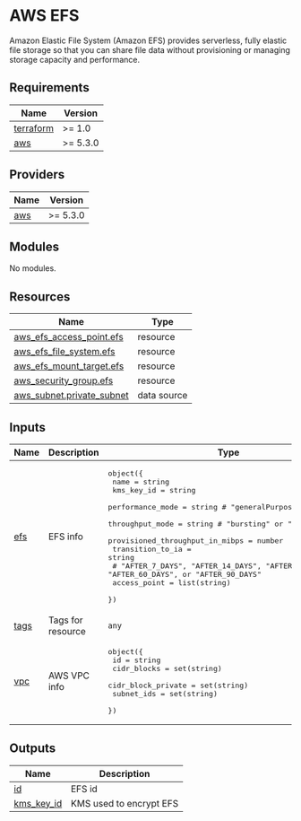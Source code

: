 # AWS EFS
Amazon Elastic File System (Amazon EFS) provides serverless, fully elastic file storage so that you can share file data without provisioning or managing storage capacity and performance. 
<!-- BEGIN_TF_DOCS -->
## Requirements

| Name | Version |
|------|---------|
| <a name="requirement_terraform"></a> [terraform](#requirement\_terraform) | >= 1.0 |
| <a name="requirement_aws"></a> [aws](#requirement\_aws) | >= 5.3.0 |

## Providers

| Name | Version |
|------|---------|
| <a name="provider_aws"></a> [aws](#provider\_aws) | >= 5.3.0 |

## Modules

No modules.

## Resources

| Name | Type |
|------|------|
| [aws_efs_access_point.efs](https://registry.terraform.io/providers/hashicorp/aws/latest/docs/resources/efs_access_point) | resource |
| [aws_efs_file_system.efs](https://registry.terraform.io/providers/hashicorp/aws/latest/docs/resources/efs_file_system) | resource |
| [aws_efs_mount_target.efs](https://registry.terraform.io/providers/hashicorp/aws/latest/docs/resources/efs_mount_target) | resource |
| [aws_security_group.efs](https://registry.terraform.io/providers/hashicorp/aws/latest/docs/resources/security_group) | resource |
| [aws_subnet.private_subnet](https://registry.terraform.io/providers/hashicorp/aws/latest/docs/data-sources/subnet) | data source |

## Inputs

| Name | Description | Type | Default | Required |
|------|-------------|------|---------|:--------:|
| <a name="input_efs"></a> [efs](#input\_efs) | EFS info | <pre>object({<br>    name                            = string<br>    kms_key_id                      = string<br>    performance_mode                = string # "generalPurpose" or "maxIO"<br>    throughput_mode                 = string #  "bursting" or "provisioned"<br>    provisioned_throughput_in_mibps = number<br>    transition_to_ia                = string<br>    # "AFTER_7_DAYS", "AFTER_14_DAYS", "AFTER_30_DAYS", "AFTER_60_DAYS", or "AFTER_90_DAYS"<br>    access_point = list(string)<br>  })</pre> | n/a | yes |
| <a name="input_tags"></a> [tags](#input\_tags) | Tags for resource | `any` | `{}` | no |
| <a name="input_vpc"></a> [vpc](#input\_vpc) | AWS VPC info | <pre>object({<br>    id                 = string<br>    cidr_blocks        = set(string)<br>    cidr_block_private = set(string)<br>    subnet_ids         = set(string)<br>  })</pre> | n/a | yes |

## Outputs

| Name | Description |
|------|-------------|
| <a name="output_id"></a> [id](#output\_id) | EFS id |
| <a name="output_kms_key_id"></a> [kms\_key\_id](#output\_kms\_key\_id) | KMS used to encrypt EFS |
<!-- END_TF_DOCS -->
